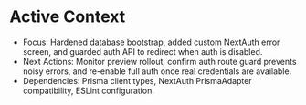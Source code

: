 # Active Context

- Focus: Hardened database bootstrap, added custom NextAuth error screen, and guarded auth API to redirect when auth is disabled.
- Next Actions: Monitor preview rollout, confirm auth route guard prevents noisy errors, and re-enable full auth once real credentials are available.
- Dependencies: Prisma client types, NextAuth PrismaAdapter compatibility, ESLint configuration.
